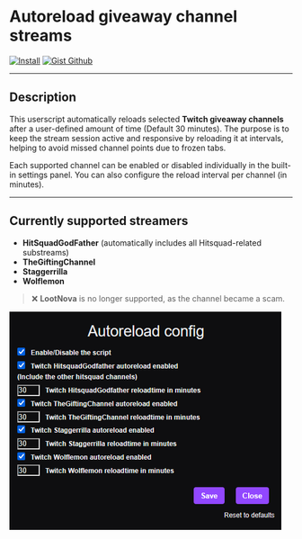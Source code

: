 # Autoreload giveaway channel streams

[![Install](https://img.shields.io/badge/install-userscript-purple?style=for-the-badge&logo=tampermonkey)](https://gist.github.com/Kurotaku-sama/d9756df6bac5572076b04984b9e09dd4/raw/Autoreload%2520giveaway%2520channel%2520streams.user.js) [![Gist Github](https://img.shields.io/badge/gist-github-purple?style=for-the-badge&logo=github)](https://gist.github.com/Kurotaku-sama/d9756df6bac5572076b04984b9e09dd4)

---

## Description

This userscript automatically reloads selected **Twitch giveaway channels** after a user-defined amount of time (Default 30 minutes).
The purpose is to keep the stream session active and responsive by reloading it at intervals, helping to avoid missed channel points due to frozen tabs.

Each supported channel can be enabled or disabled individually in the built-in settings panel.
You can also configure the reload interval per channel (in minutes).

---

## Currently supported streamers

- **HitSquadGodFather**
  (automatically includes all Hitsquad-related substreams)
- **TheGiftingChannel**
- **Staggerrilla**
- **Wolflemon**

> ❌ **LootNova** is no longer supported, as the channel became a scam.

![Settings](settings.png)